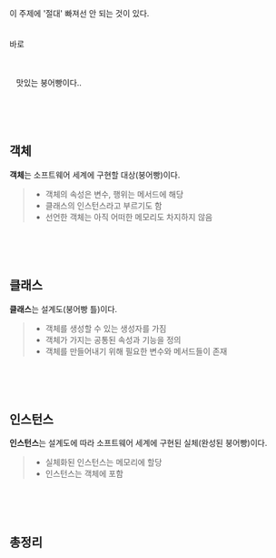 <p>이 주제에 '절대' 빠져선 안 되는 것이 있다. 
<br /><br /><br />
바로
<br /><br /><br />
<img alt="" src="https://velog.velcdn.com/images/kimyongwook98/post/bc93acf8-4102-431a-9f8e-3f9ee14619a1/image.png" /></p>
<p>&nbsp;&nbsp; 맛있는 붕어빵이다.. 
</p> <br /><br /><br />
<h2 id="객체">객체</h2>
<p><strong>객체</strong>는 소프트웨어 세계에 구현할 대상(붕어빵)이다.</p>
<blockquote>
<ul>
<li>객체의 속성은 변수, 행위는 메서드에 해당</li>
<li>클래스의 인스턴스라고 부르기도 함</li>
<li>선언한 객체는 아직 어떠한 메모리도 차지하지 않음</li>
</ul>
</blockquote>
<ul>
</ul>
<p></p> <br /><br /><br />
<h2 id="클래스">클래스</h2>
<p><strong>클래스</strong>는 설계도(붕어빵 틀)이다.</p>
<blockquote>
<ul>
<li>객체를 생성할 수 있는 생성자를 가짐</li>
<li>객체가 가지는 공통된 속성과 기능을 정의</li>
<li>객체를 만들어내기 위해 필요한 변수와 메서드들이 존재</li>
</ul>
</blockquote>
<ul>
</ul>
<p></p> <br /><br /><br />
<h2 id="인스턴스">인스턴스</h2>
<p><strong>인스턴스</strong>는 설계도에 따라 소프트웨어 세계에 구현된 실체(완성된 붕어빵)이다.</p>
<blockquote>
<ul>
<li>실체화된 인스턴스는 메모리에 할당</li>
<li>인스턴스는 객체에 포함</li>
</ul>
</blockquote>
<ul>

</ul>
<p></p><br /><br /><br />
<h2 id="총정리">총정리</h2>
<p><img alt="" src="https://velog.velcdn.com/images/kimyongwook98/post/7008ab6f-5924-40fa-85b2-f4d7ed7567bd/image.png" /></p>